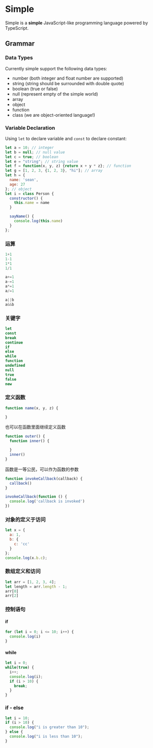 # Simple
Simple is a **simple** JavaScript-like programming language powered by TypeScript.

## Grammar
### Data Types
Currently simple support the following data types:
* number (both integer and float number are supported)
* string (string should be surrounded with double quote)
* boolean (true or false)
* null (represent empty of the simple world)
* array
* object
* function
* class (we are object-oriented language!)

### Variable Declaration
Using `let` to declare variable and `const` to declare constant:
```javascript
let a = 10; // integer
let b = null; // null value
let c = true; // boolean
let e = "string"; // string value
let f = function(x, y, z) {return x + y * z}; // function
let g = [1, 2, 3, {1, 2, 3}, "hi"]; // array
let h = {
  name: 'sean',
  age: 27
}; // object
let i = class Person {
  constructor() {
    this.name = name
  }

  sayName() {
    console.log(this.name)
  }
};
```
### 运算
```javascript
1+1
1-1
1*1
1/1

a+=1
a-=1
a*=1
a/=1

a||b
a&&b
```
### 关键字
```javascript
let
const
break
continue
if
else
while
function
undefined
null
true
false
new
```
### 定义函数
```javascript
function name(x, y, z) {

}
```
也可以在函数里面继续定义函数
```javascript
function outer() {
  function inner() {

  }
  inner()
}
```
函数是一等公民，可以作为函数的参数
```javascript
function invokeCallback(callback) {
  callback()
}

invokeCallback(function () {
  console.log('callback is invoked')
})
```
### 对象的定义于访问
```javascript
let x = {
  a: 1,
  b: {
    c: 'cc'
  }
};
console.log(x.b.c);
```
### 数组定义和访问
```javascript
let arr = [1, 2, 3, 4];
let length = arr.length - 1;
arr[0]
arr[2]
```
### 控制语句
#### if
```javascript
for (let i = 0; i <= 10; i++) {
  console.log(i)
}
```
#### while
```javascript
let i = 0;
while(true) {
  i++;
  console.log(i);
  if (i > 10) {
    break;
  }
}
```
### if - else
```javascript
let i = 10;
if (i > 10) {
  console.log("i is greater than 10");
} else {
  console.log("i is less than 10");
}
```